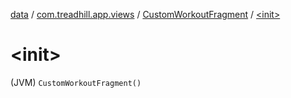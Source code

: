 [data](../../index.md) / [com.treadhill.app.views](../index.md) / [CustomWorkoutFragment](index.md) / [&lt;init&gt;](./-init-.md)

# &lt;init&gt;

(JVM) `CustomWorkoutFragment()`